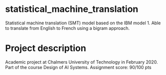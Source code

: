 # statistical_machine_translation
Statistical machine translation (SMT) model based on the IBM model 1.
Able to translate from English to French using a bigram approach.

# Project description
Academic project at Chalmers University of Technology in February 2020.
Part of the course Design of AI Systems.
Assignment score: 90/100 pts
